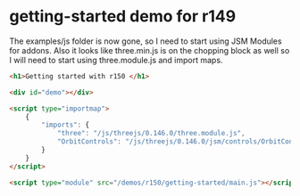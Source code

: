 # getting-started demo for r149

The examples/js folder is now gone, so I need to start using JSM Modules for addons. Also it looks like three.min.js is on the chopping block as well so I will need to start using three.module.js and import maps. 

```html
<h1>Getting started with r150 </h1>

<div id="demo"></div>

<script type="importmap">
    {
        "imports": {
            "three": "/js/threejs/0.146.0/three.module.js",
            "OrbitControls": "/js/threejs/0.146.0/jsm/controls/OrbitControls.js"
        }
    }
</script>

<script type="module" src="/demos/r150/getting-started/main.js"></script>
```